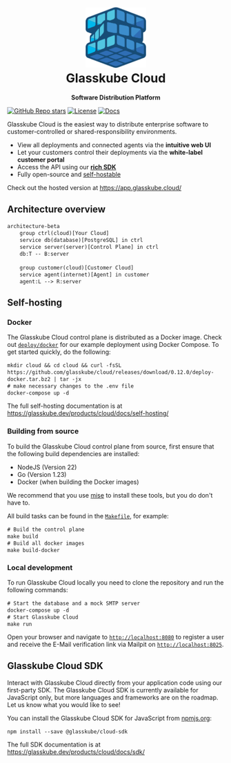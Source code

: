 <h1 align="center">
  <a href="https://glasskube.cloud/" target="_blank">
    <img alt="Glasskube" src="frontend/cloud-ui/public/glasskube-logo.svg" style="height: 5em;">
  </a>
  <br>
  Glasskube Cloud
</h1>

<div align="center">

**Software Distribution Platform**

</div>

[![GitHub Repo stars](https://img.shields.io/github/stars/glasskube/cloud?style=flat)](https://github.com/glasskube/cloud)
[![License](https://img.shields.io/badge/License-Apache_2.0-blue.svg)](https://opensource.org/licenses/Apache-2.0)
[![Docs](https://img.shields.io/badge/docs-glasskube.dev%2Fdocs-blue)](https://glasskube.dev/products/cloud/docs?utm_source=github)

Glasskube Cloud is the easiest way to distribute enterprise software to customer-controlled or shared-responsibility environments.

- View all deployments and connected agents via the **intuitive web UI**
- Let your customers control their deployments via the **white-label customer portal**
- Access the API using our [**rich SDK**](#glasskube-cloud-sdk)
- Fully open-source and [self-hostable](#self-hosting)

Check out the hosted version at https://app.glasskube.cloud/

## Architecture overview

```mermaid
architecture-beta
    group ctrl(cloud)[Your Cloud]
    service db(database)[PostgreSQL] in ctrl
    service server(server)[Control Plane] in ctrl
    db:T -- B:server

    group customer(cloud)[Customer Cloud]
    service agent(internet)[Agent] in customer
    agent:L --> R:server
```

## Self-hosting

### Docker

The Glasskube Cloud control plane is distributed as a Docker image.
Check out [`deploy/docker`](deploy/docker) for our example deployment using Docker Compose.
To get started quickly, do the following:

<!-- x-release-please-start-version -->

```shell
mkdir cloud && cd cloud && curl -fsSL https://github.com/glasskube/cloud/releases/download/0.12.0/deploy-docker.tar.bz2 | tar -jx
# make necessary changes to the .env file
docker-compose up -d
```

<!-- x-release-please-end -->

The full self-hosting documentation is at https://glasskube.dev/products/cloud/docs/self-hosting/

### Building from source

To build the Glasskube Cloud control plane from source, first ensure that the following build dependencies are installed:

- NodeJS (Version 22)
- Go (Version 1.23)
- Docker (when building the Docker images)

We recommend that you use [mise](https://mise.jdx.dev/) to install these tools, but you do don't have to.

All build tasks can be found in the [`Makefile`](Makefile), for example:

```shell
# Build the control plane
make build
# Build all docker images
make build-docker
```

### Local development

To run Glasskube Cloud locally you need to clone the repository and run the following commands:

```shell
# Start the database and a mock SMTP server
docker-compose up -d
# Start Glasskube Cloud
make run
```

Open your browser and navigate to [`http://localhost:8080`](http://localhost:8080) to register a user
and receive the E-Mail verification link via Mailpit on [`http://localhost:8025`](http://localhost:8025).

## Glasskube Cloud SDK

Interact with Glasskube Cloud directly from your application code using our first-party SDK.
The Glasskube Cloud SDK is currently available for JavaScript only, but more languages and frameworks are on the roadmap.
Let us know what you would like to see!

You can install the Glasskube Cloud SDK for JavaScript from [npmjs.org](https://npmjs.org/):

```shell
npm install --save @glasskube/cloud-sdk
```

The full SDK documentation is at https://glasskube.dev/products/cloud/docs/sdk/
